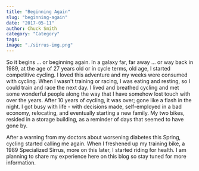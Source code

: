 ```yaml
---
title: "Beginning Again"
slug: "beginning-again"
date: "2017-05-11"
author: Chuck Smith
category: "Category"
tags:
image: "./sirrus-img.png"
---
```


So it begins ... or beginning again. In a galaxy far, far away ... or way back in 1989, at the age of 27 years old or in cycle terms, old age, I started competitive cycling. I loved this adventure and my weeks were consumed with cycling. When I wasn't training or racing, I was eating and resting, so I could train and race the next day. I lived and breathed cycling and met some wonderful people along the way that I have somehow lost touch with over the years. After 10 years of cycling, it was over; gone like a flash in the night. I got busy with life - with decisions made, self-employed in a bad economy, relocating, and eventually starting a new family. My two bikes, resided in a storage building, as a reminder of days that seemed to have gone by.

After a warning from my doctors about worsening diabetes this Spring, cycling started calling me again. When I freshened up my training bike, a 1989 Specialized Sirrus, more on this later, I started riding for health. I am planning to share my experience here on this blog so stay tuned for more information.
